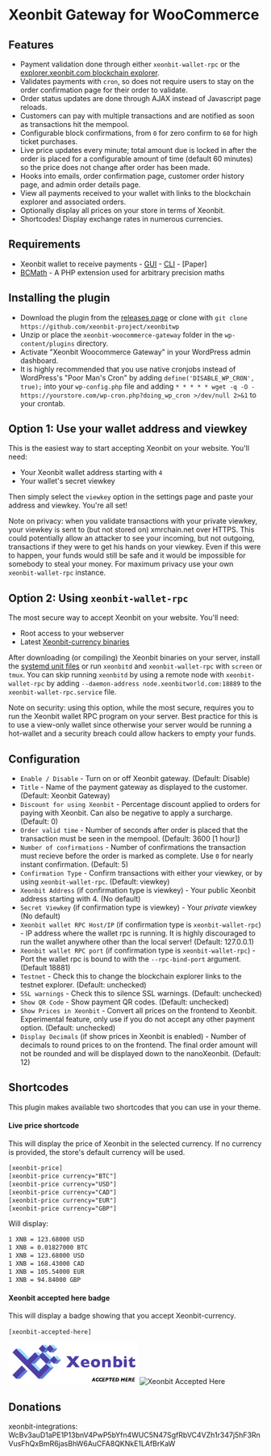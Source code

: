 # Xeonbit Gateway for WooCommerce

## Features

* Payment validation done through either `xeonbit-wallet-rpc` or the [explorer.xeonbit.com blockchain explorer](https://explorer.xeonbit.com).
* Validates payments with `cron`, so does not require users to stay on the order confirmation page for their order to validate.
* Order status updates are done through AJAX instead of Javascript page reloads.
* Customers can pay with multiple transactions and are notified as soon as transactions hit the mempool.
* Configurable block confirmations, from `0` for zero confirm to `60` for high ticket purchases.
* Live price updates every minute; total amount due is locked in after the order is placed for a configurable amount of time (default 60 minutes) so the price does not change after order has been made.
* Hooks into emails, order confirmation page, customer order history page, and admin order details page.
* View all payments received to your wallet with links to the blockchain explorer and associated orders.
* Optionally display all prices on your store in terms of Xeonbit.
* Shortcodes! Display exchange rates in numerous currencies.

## Requirements

* Xeonbit wallet to receive payments - [GUI](https://github.com/xeonbit-project/xeonbit-gui/releases) - [CLI](https://github.com/xeonbit-project/xeonbit/releases) - [Paper]
* [BCMath](http://php.net/manual/en/book.bc.php) - A PHP extension used for arbitrary precision maths

## Installing the plugin

* Download the plugin from the [releases page](https://github.com/xeonbit-project/xeonbitwp) or clone with `git clone https://github.com/xeonbit-project/xeonbitwp`
* Unzip or place the `xeonbit-woocommerce-gateway` folder in the `wp-content/plugins` directory.
* Activate "Xeonbit Woocommerce Gateway" in your WordPress admin dashboard.
* It is highly recommended that you use native cronjobs instead of WordPress's "Poor Man's Cron" by adding `define('DISABLE_WP_CRON', true);` into your `wp-config.php` file and adding `* * * * * wget -q -O - https://yourstore.com/wp-cron.php?doing_wp_cron >/dev/null 2>&1` to your crontab.

## Option 1: Use your wallet address and viewkey

This is the easiest way to start accepting Xeonbit on your website. You'll need:

* Your Xeonbit wallet address starting with `4`
* Your wallet's secret viewkey

Then simply select the `viewkey` option in the settings page and paste your address and viewkey. You're all set!

Note on privacy: when you validate transactions with your private viewkey, your viewkey is sent to (but not stored on) xmrchain.net over HTTPS. This could potentially allow an attacker to see your incoming, but not outgoing, transactions if they were to get his hands on your viewkey. Even if this were to happen, your funds would still be safe and it would be impossible for somebody to steal your money. For maximum privacy use your own `xeonbit-wallet-rpc` instance.

## Option 2: Using `xeonbit-wallet-rpc`

The most secure way to accept Xeonbit on your website. You'll need:

* Root access to your webserver
* Latest [Xeonbit-currency binaries](https://github.com/xeonbit-project/xeonbit/releases)

After downloading (or compiling) the Xeonbit binaries on your server, install the [systemd unit files](https://github.com/xeonbit-project/xeonbitwp/tree/master/assets/systemd-unit-files) or run `xeonbitd` and `xeonbit-wallet-rpc` with `screen` or `tmux`. You can skip running `xeonbitd` by using a remote node with `xeonbit-wallet-rpc` by adding `--daemon-address node.xeonbitworld.com:18889` to the `xeonbit-wallet-rpc.service` file.

Note on security: using this option, while the most secure, requires you to run the Xeonbit wallet RPC program on your server. Best practice for this is to use a view-only wallet since otherwise your server would be running a hot-wallet and a security breach could allow hackers to empty your funds.

## Configuration

* `Enable / Disable` - Turn on or off Xeonbit gateway. (Default: Disable)
* `Title` - Name of the payment gateway as displayed to the customer. (Default: Xeonbit Gateway)
* `Discount for using Xeonbit` - Percentage discount applied to orders for paying with Xeonbit. Can also be negative to apply a surcharge. (Default: 0)
* `Order valid time` - Number of seconds after order is placed that the transaction must be seen in the mempool. (Default: 3600 [1 hour])
* `Number of confirmations` - Number of confirmations the transaction must recieve before the order is marked as complete. Use `0` for nearly instant confirmation. (Default: 5)
* `Confirmation Type` - Confirm transactions with either your viewkey, or by using `xeonbit-wallet-rpc`. (Default: viewkey)
* `Xeonbit Address` (if confirmation type is viewkey) - Your public Xeonbit address starting with 4. (No default)
* `Secret Viewkey` (if confirmation type is viewkey) - Your *private* viewkey (No default)
* `Xeonbit wallet RPC Host/IP` (if confirmation type is `xeonbit-wallet-rpc`) - IP address where the wallet rpc is running. It is highly discouraged to run the wallet anywhere other than the local server! (Default: 127.0.0.1)
* `Xeonbit wallet RPC port` (if confirmation type is `xeonbit-wallet-rpc`) - Port the wallet rpc is bound to with the `--rpc-bind-port` argument. (Default 18881)
* `Testnet` - Check this to change the blockchain explorer links to the testnet explorer. (Default: unchecked)
* `SSL warnings` - Check this to silence SSL warnings. (Default: unchecked)
* `Show QR Code` - Show payment QR codes. (Default: unchecked)
* `Show Prices in Xeonbit` - Convert all prices on the frontend to Xeonbit. Experimental feature, only use if you do not accept any other payment option. (Default: unchecked)
* `Display Decimals` (if show prices in Xeonbit is enabled) - Number of decimals to round prices to on the frontend. The final order amount will not be rounded and will be displayed down to the nanoXeonbit. (Default: 12)

## Shortcodes

This plugin makes available two shortcodes that you can use in your theme.

#### Live price shortcode

This will display the price of Xeonbit in the selected currency. If no currency is provided, the store's default currency will be used.

```
[xeonbit-price]
[xeonbit-price currency="BTC"]
[xeonbit-price currency="USD"]
[xeonbit-price currency="CAD"]
[xeonbit-price currency="EUR"]
[xeonbit-price currency="GBP"]
```
Will display:
```
1 XNB = 123.68000 USD
1 XNB = 0.01827000 BTC
1 XNB = 123.68000 USD
1 XNB = 168.43000 CAD
1 XNB = 105.54000 EUR
1 XNB = 94.84000 GBP
```


#### Xeonbit accepted here badge

This will display a badge showing that you accept Xeonbit-currency.

`[xeonbit-accepted-here]`

![Xeonbit Accepted Here](/assets/images/xeonbit-accepted-here.png?raw=true "Xeonbit Accepted Here")
![Xeonbit Accepted Here](/assets/images/XNB-accepted-here.png?raw=true "XNB Accepted Here")
## Donations

xeonbit-integrations: WcBv3auD1aPE1P13bnV4PwP5bYfn4WUC5N47SgfRbVC4VZh1r347j5hF3RnVusFhQxBmR6jasBhW6AuCFA8QKNkE1LAfBrKaW

